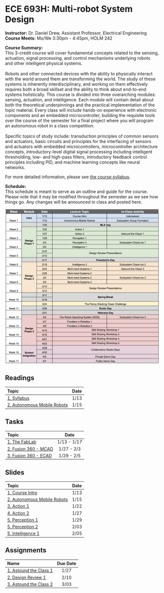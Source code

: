<link rel="stylesheet" type="text/css" href="assets/css/styles.css">

# ECE 693H: Multi-robot System Design
**Instructor:** Dr. Daniel Drew, Assistant Professor, Electrical Engineering\
**Course Meets:** Mo/We 3:30pm - 4:45pm, HOLM 242

**Course Summary:**\
This 3-credit course will cover fundamental concepts related to the sensing, actuation, signal processing, and control mechanisms underlying robots and other intelligent physical systems.<br><br> Robots and other connected devices with the ability to physically interact with the world around them are transforming the world. The study of these systems is inherently interdisciplinary, and working on them effectively requires both a broad skillset and the ability to think about end-to-end systems holistically. This course is divided into three overarching modules: sensing, actuation, and intelligence. Each module will contain detail about both the theoretical underpinnings and the practical implementation of the topic material. Every class will include hands-on experience with electronic components and an embedded microcontroller, building the requisite tools over the course of the semester for a final project where you will program an autonomous robot in a class competition.<br><br> Specific topics of study include: transduction principles of common sensors and actuators, basic circuits and principles for the interfacing of sensors and actuators with embedded microcontrollers, microcontroller architecture concepts, introductory-level digital signal processing including intelligent thresholding, low- and high-pass filters, introductory feedback control principles including PID, and machine learning concepts like neural networks. 

For more detailed information, please see [the course syllabus](readings/reading1/syllabus.md).

**Schedule:**\
This schedule is meant to serve as an outline and guide for the course. Please note that it may be modified throughout the semester as we see how things go. Any changes will be announced in class and posted here. 

<img src="readings/reading1/assets/693h_schedule.png" alt="693H Course Schedule" width="600"/>

## Readings

|              Topic                                                                 | Date |
| :-------                                                                           |:----:|
|[1. Syllabus](readings/reading1/syllabus.md)                                        | 1/13 |
|[2. Autonomous Mobile Robots ](readings/reading2/reading2.md)                       | 1/15 |


## Tasks

|              Topic                                                                 | Date |
| :-------                                                                           |:----:|
|[1. The FabLab](tasks/task1/task1.md)                                               | 1/13 - 1/17 |
|[2. Fusion 360 - MCAD](tasks/task2/task2.md)                                        | 1/27 - 2/3  |
|[3. Fusion 360 - ECAD](tasks/task3/task3.md)                                        | 1/29 - 2/5  |

## Slides

|              Topic                                                                 | Date |
| :-------                                                                           |:----:|
|[1. Course Intro](slides/pdfs/ece693h_1_courseintro.pdf)                            | 1/13 |
|[2. Autonomous Mobile Robots ](slides/pdfs/ece693h_2_autonomousmobilerobots.pdf)    | 1/15 |
|[3. Action 1 ](slides/pdfs/ece693h_3_action1.pdf)                                   | 1/22 |
|[4. Action 2 ](slides/pdfs/ece693h_4_action2.pdf)                                   | 1/27 |
|[5. Perception 1 ](slides/pdfs/ece693h_5_perception1.pdf)                           | 1/29 |
|[5. Perception 2 ](slides/pdfs/ece693h_6_perception2.pdf)                           | 2/03 |
|[5. Intelligence 1 ](slides/pdfs/ece693h_7_intelligence1.pdf)                       | 2/05 |

## Assignments

|              Name                                                                 | Due Date |
| :-------                                                                           |:----:|
|[1. Astound the Class 1](assignments/astoundtheclass/astoundtheclass1.md)           | 1/27 |
|[2. Design Review 1](assignments/designreview/designreview1.md)                     | 2/10 |
|[3. Astound the Class 2](assignments/astoundtheclass/astoundtheclass2.md)           | 3/03 |

<!--
tasks
|[2. Fusion 360 - MCAD](tasks/task2/task2.md)                                        | 1/20 - 1/27 |
|[3. Fusion 360 - ECAD](readings/reading2/reading2.md)                               | 1/27 - 2/3 |
|[4. ROS2](readings/reading2/reading2.md)                                            | 2/3 - 2/10|
|[5. Git and Material for MkDocs](readings/reading2/reading2.md)                     | 2/10 - 2/17|
-->
